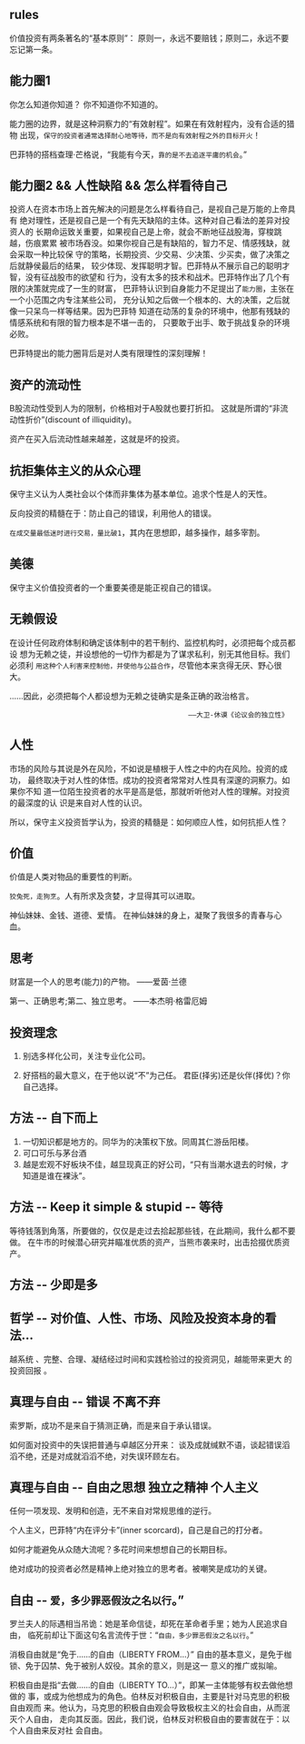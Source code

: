
## rules

  价值投资有两条著名的“基本原则”：
  原则一，永远不要赔钱；原则二，永远不要忘记第一条。

## 能力圈1

  你怎么知道你知道？
  你不知道你不知道的。

  能力圈的边界，就是这种洞察力的“有效射程”。如果在有效射程内，没有合适的猎物
  出现，`保守的投资者通常选择耐心地等待，而不是向有效射程之外的目标开火`！

  巴菲特的搭档查理·芒格说，“我能有今天，`靠的是不去追逐平庸的机会`。”

## 能力圈2 && 人性缺陷 && 怎么样看待自己

  投资人在资本市场上首先解决的问题是怎么样看待自己，是视自己是万能的上帝具有
  绝对理性，还是视自己是一个有先天缺陷的主体。这种对自己看法的差异对投资人的
  长期命运致关重要，如果视自己是上帝，就会不断地征战股海，穿梭跳越，伤痕累累
  被市场吞没。如果你视自己是有缺陷的，智力不足、情感残缺，就会采取一种比较保
  守的策略，长期投资、少交易、少决策、少买卖，做了决策之后就静侯最后的结果，
  较少体现、发挥聪明才智。巴菲特从不展示自己的聪明才智，没有征战股市的欲望和
  行为，没有太多的技术和战术。巴菲特作出了几个有限的决策就完成了一生的财富，
  巴菲特认识到自身能力不足提出了`能力圈`，主张在一个小范围之内专注某些公司，
  充分认知之后做一个根本的、大的决策，之后就像一只呆鸟一样等结果。因为巴菲特
  知道在动荡的复杂的环境中，他那有残缺的情感系统和有限的智力根本是不堪一击的，
  只要敢于出手、敢于挑战复杂的环境必败。

  巴菲特提出的能力圈背后是对人类有限理性的深刻理解！

## 资产的流动性

  B股流动性受到人为的限制，价格相对于A股就也要打折扣。
  这就是所谓的“非流动性折价”(discount of illiquidity)。

  资产在买入后流动性越来越差，这就是坏的投资。


## 抗拒集体主义的从众心理 

  保守主义认为人类社会以个体而非集体为基本单位。追求个性是人的天性。

  反向投资的精髓在于：防止自己的错误，利用他人的错误。

  `在成交量最低迷时进行交易，量比破1`，其内在思想即，越多操作，越多宰割。


## 美德

  保守主义价值投资者的一个重要美德是能正视自己的错误。

## 无赖假设

  在设计任何政府体制和确定该体制中的若干制约、监控机构时，必须把每个成员都设
  想为无赖之徒，并设想他的一切作为都是为了谋求私利，别无其他目标。我们必须利
  `用这种个人利害来控制他，并使他与公益合作`，尽管他本来贪得无厌、野心很大。

  ......因此，必须把每个人都设想为无赖之徒确实是条正确的政治格言。

                                                ——大卫-休谟《论议会的独立性》

## 人性

  市场的风险与其说是外在风险，不如说是植根于人性之中的内在风险。投资的成功，
  最终取决于对人性的体悟。成功的投资者常常对人性具有深邃的洞察力。如果你不知
  道一位陌生投资者的水平是高是低，那就听听他对人性的理解。对投资的最深度的认
  识是来自对人性的认识。

  所以，保守主义投资哲学认为，投资的精髓是：如何顺应人性，如何抗拒人性？

## 价值

  价值是人类对物品的重要性的判断。

  `狡兔死，走狗烹`。人有所求及贪婪，才显得其可以进取。

  神仙妹妹、金钱、道德、爱情。
  在神仙妹妹的身上，凝聚了我很多的青春与心血。

## 思考

  财富是一个人的思考(能力)的产物。    ——爱茵·兰德

  第一、正确思考;第二、独立思考。     ——本杰明·格雷厄姆

## 投资理念

  1. 别选多样化公司，关注专业化公司。

  2. 好搭档的最大意义，在于他以说“不”为己任。
     君臣(择劣)还是伙伴(择优)？你自己选择。

## 方法 -- 自下而上

  1. 一切知识都是地方的。同华为的决策权下放。同周其仁游岳阳楼。
  2. 可口可乐与茅台酒
  3. 越是宏观不好板块不佳，越显现真正的好公司，“只有当潮水退去的时候，才知道是谁在裸泳”。


## 方法 -- Keep it simple & stupid -- 等待

  等待钱落到角落，所要做的，仅仅是走过去拾起那些钱，在此期间，我什么都不要做。
  在牛市的时候潜心研究并瞄准优质的资产，当熊市袭来时，出击拾掇优质资产。

## 方法 -- 少即是多


## 哲学 -- 对价值、人性、市场、风险及投资本身的看法...

  越系统 、完整、合理、凝结经过时间和实践检验过的投资洞见，越能带来更大
  的投资回报 。

## 真理与自由 -- 错误 不离不弃

  索罗斯，成功不是来自于猜测正确，而是来自于承认错误。

  如何面对投资中的失误把普通与卓越区分开来：
  谈及成就缄默不语，谈起错误滔滔不绝，还是对成就滔滔不绝，对失误环顾左右。

 
## 真理与自由 -- 自由之思想 独立之精神 个人主义

  任何一项发现、发明和创造，无不来自对常规思维的逆行。

  个人主义，巴菲特“内在评分卡”(inner scorcard)，自己是自己的打分者。

  如何才能避免从众随大流呢？多花时间来想想自己的长期目标。

  绝对成功的投资者必然是精神上绝对独立的思考者。被嘲笑是成功的关键。


## 自由 -- `爱，多少罪恶假汝之名以行`。”

  罗兰夫人的际遇相当吊诡：她是革命信徒，却死在革命者手里；她为人民追求自由，
  临死前却让下面这句名言流传于世：“`自由，多少罪恶假汝之名以行`。”

  消极自由就是“免于……的自由（LIBERTY FROM…）”
  自由的基本意义，是免于枷锁、免于囚禁、免于被别人奴役。其余的意义，则是这一
  意义的推广或拟喻。


  积极自由是指“去做……的自由（LIBERTY TO…）”，即某一主体能够有权去做他想做的
  事，或成为他想成为的角色。伯林反对积极自由，主要是针对马克思的积极自由观而
  来。他认为，马克思的积极自由观会导致极权主义的社会自由，从而泯灭个人自由，
  走向其反面。因此，我们说，伯林反对积极自由的要害就在于：以个人自由来反对社
  会自由。

